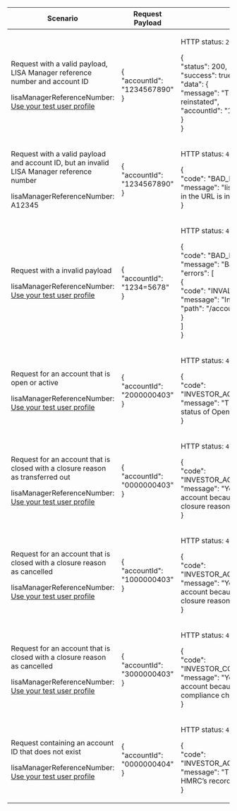 <table>
    <col width="25%">
    <col width="35%">
    <col width="40%">
    <thead>
        <tr>
            <th>Scenario</th>
            <th>Request Payload</th>
            <th>Response</th>
        </tr>
    </thead>
    <tbody>
        <tr>
            <td><p>Request with a valid payload, LISA Manager reference number and account ID</p><p class ="code--block">lisaManagerReferenceNumber: <a href="https://test-developer.service.hmrc.gov.uk/api-documentation/docs/api/service/lisa-api/1.0#testing-the-api">Use your test user profile</a></p></td>
            <td>
                <p class ="code--block"> {<br>
                                            "accountId": "1234567890"<br>
                                        }
                </p>
            </td>
            </td>
            <td><p>HTTP status: <code class="code--slim">200 (OK)</code></p>
                <p class ="code--block"> {<br>
                                         "status": 200,<br>
                                         "success": true,<br>
                                         "data": {<br>
                                           "message": "This account has been reinstated",<br>
                                           "accountId": "1234567890"<br>
                                         }<br>
                                       }
                </p>
            </td>
        </tr>
        <tr>
            <td><p>Request with a valid payload and account ID, but an invalid LISA Manager reference number</p><p class ="code--block">lisaManagerReferenceNumber: A12345</p></td>
            <td>
                <p class ="code--block"> {<br>
                                            "accountId": "1234567890"<br>
                                        }
                </p>            
            </td>
            <td><p>HTTP status: <code class="code--slim">400 (Bad Request)</code></p>
                <p class ="code--block"> {<br>
                    "code": "BAD_REQUEST",<br>
                    "message": "lisaManagerReferenceNumber in the URL is in the wrong format"<br>
                  }
                </p>
            </td>
        </tr>
        <tr>
            <td>
                <p>Request with a invalid payload</p>
                <p class="code--block">
                    lisaManagerReferenceNumber: <a href="https://test-developer.service.hmrc.gov.uk/api-documentation/docs/api/service/lisa-api/1.0#testing-the-api">Use your test user profile</a>
                </p>
            </td>
            <td>
                <p class ="code--block"> {<br>
                                            "accountId": "1234=5678"<br>
                                        }
                </p>            
            </td>
            <td><p>HTTP status: <code class="code--slim">400 (Bad Request)</code></p>
                <p class ="code--block"> {<br>
                        "code": "BAD_REQUEST",<br>
                        "message": "Bad Request",<br>
                        "errors": [<br>
                            {<br>
                                "code": "INVALID_FORMAT",<br>
                                "message": "Invalid format has been used",<br>
                                "path": "/accountId"<br>
                            }<br>
                        ]<br>
                    }
                </p>
            </td>
        </tr>
        <tr>
            <td><p>Request for an account that is open or active</p><p class="code--block">lisaManagerReferenceNumber: <a href="https://test-developer.service.hmrc.gov.uk/api-documentation/docs/api/service/lisa-api/1.0#testing-the-api">Use your test user profile</a></p></td>
            <td>
                <p class ="code--block"> {<br>
                                            "accountId": "2000000403"<br>
                                        }
                </p>              
            </td>
            <td><p>HTTP status: <code class="code--slim">403 (Forbidden)</code></p>
                <p class ="code--block">
                    {<br>
                        "code": "INVESTOR_ACCOUNT_ALREADY_OPEN",<br>
                        "message": "The account already has a status of Open"<br>
                   }
                </p>
            </td>
        </tr>
        <tr>
            <td><p>Request for an account that is closed with a closure reason as transferred out</p><p class="code--block">lisaManagerReferenceNumber: <a href="https://test-developer.service.hmrc.gov.uk/api-documentation/docs/api/service/lisa-api/1.0#testing-the-api">Use your test user profile</a></p></td>
            <td>
                <p class ="code--block"> {<br>
                                            "accountId": "0000000403"<br>
                                        }
                </p>   
            </td>
            <td><p>HTTP status: <code class="code--slim">403 (Forbidden)</code></p>
                <p class ="code--block">
                    {<br>
                        "code": "INVESTOR_ACCOUNT_ALREADY_CLOSED",<br>
                        "message": "You cannot reinstate this account because it was closed with a closure reason of transferred out"<br>
                   }
                </p>
            </td>
        </tr>
         <tr>
            <td><p>Request for an account that is closed with a closure reason as cancelled</p><p class="code--block">lisaManagerReferenceNumber: <a href="https://test-developer.service.hmrc.gov.uk/api-documentation/docs/api/service/lisa-api/1.0#testing-the-api">Use your test user profile</a></p></td>
            <td>
                <p class ="code--block"> {<br>
                                            "accountId": "1000000403"<br>
                                        }
                </p>               
            </td>
            <td><p>HTTP status: <code class="code--slim">403 (Forbidden)</code></p>
                <p class ="code--block">
                    {<br>
                        "code": "INVESTOR_ACCOUNT_ALREADY_CLOSED",<br>
                        "message": "You cannot reinstate this account because it was closed with a closure reason of cancellation"<br>
                   }
                </p>
            </td>
        </tr>
         <tr>
            <td><p>Request for an account that is closed with a closure reason as cancelled</p><p class="code--block">lisaManagerReferenceNumber: <a href="https://test-developer.service.hmrc.gov.uk/api-documentation/docs/api/service/lisa-api/1.0#testing-the-api">Use your test user profile</a></p></td>
            <td>
                <p class ="code--block"> {<br>
                                            "accountId": "3000000403"<br>
                                        }
                </p>   
            </td>
            <td><p>HTTP status: <code class="code--slim">403 (Forbidden)</code></p>
                <p class ="code--block">
                    {<br>
                        "code": "INVESTOR_COMPLIANCE_CHECK_FAILED",<br>
                        "message": "You cannot reinstate this account because the investor has failed a compliance check"<br>
                   }
                </p>
            </td>
        </tr>
        <tr>
            <td><p>Request containing an account ID that does not exist</p><p class ="code--block">lisaManagerReferenceNumber: <a href="https://test-developer.service.hmrc.gov.uk/api-documentation/docs/api/service/lisa-api/1.0#testing-the-api">Use your test user profile</a></p></td>
            <td>
                <p class ="code--block"> {<br>
                                            "accountId": "0000000404"<br>
                                        }
                </p>               
            </td>
            <td><p>HTTP status: <code class="code--slim">404 (Not Found)</code></p>
                <p class ="code--block"> {<br>
                                            "code": "INVESTOR_ACCOUNTID_NOT_FOUND",<br>
                                            "message": "The accountId does not match HMRC’s records"<br>
                                       }
                </p>
            </td>
        </tr>
    </tbody>
</table>
